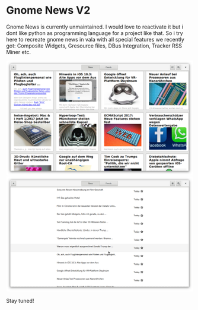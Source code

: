 Gnome News V2
=============

Gnome News is currently unmaintained. I would love to reactivate it but i dont like python as
programming language for a project like that. So i try here to recreate gnome news in vala
with all special features we recently got: Composite Widgets, Gresource files, DBus Integration,
Tracker RSS Miner etc.

![](data/screenshots/news-flow.png)
![](data/screenshots/news-list.png)

Stay tuned!
